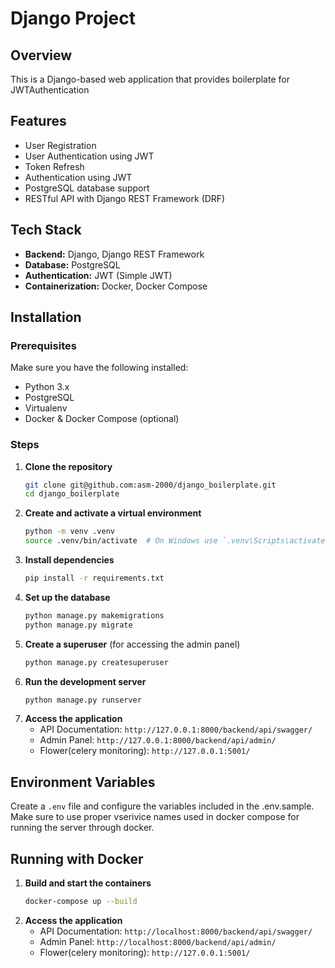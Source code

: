 # Django Project

## Overview
This is a Django-based web application that provides boilerplate for JWTAuthentication

## Features
- User Registration
- User Authentication using JWT
- Token Refresh
- Authentication using JWT
- PostgreSQL database support
- RESTful API with Django REST Framework (DRF)

## Tech Stack
- **Backend:** Django, Django REST Framework
- **Database:** PostgreSQL
- **Authentication:** JWT (Simple JWT)
- **Containerization:** Docker, Docker Compose 

## Installation

### Prerequisites
Make sure you have the following installed:
- Python 3.x
- PostgreSQL
- Virtualenv
- Docker & Docker Compose (optional)

### Steps
1. **Clone the repository**
   ```bash
   git clone git@github.com:asm-2000/django_boilerplate.git
   cd django_boilerplate
   ```
2. **Create and activate a virtual environment**
   ```bash
   python -m venv .venv
   source .venv/bin/activate  # On Windows use `.venv\Scripts\activate`
   ```
3. **Install dependencies**
   ```bash
   pip install -r requirements.txt
   ```
4. **Set up the database**
   ```bash
   python manage.py makemigrations
   python manage.py migrate
   ```
5. **Create a superuser** (for accessing the admin panel)
   ```bash
   python manage.py createsuperuser
   ```
6. **Run the development server**
   ```bash
   python manage.py runserver
   ```
7. **Access the application**
   - API Documentation: `http://127.0.0.1:8000/backend/api/swagger/`
   - Admin Panel: `http://127.0.0.1:8000/backend/api/admin/`
   - Flower(celery monitoring): `http://127.0.0.1:5001/`

## Environment Variables
Create a `.env` file and configure the variables included in the .env.sample. Make sure to use proper vserivice names used in docker compose for running the server through docker. 

## Running with Docker
1. **Build and start the containers**
   ```bash
   docker-compose up --build
   ```
2. **Access the application**
   - API Documentation: `http://localhost:8000/backend/api/swagger/`
   - Admin Panel: `http://localhost:8000/backend/api/admin/`
   - Flower(celery monitoring): `http://127.0.0.1:5001/`
